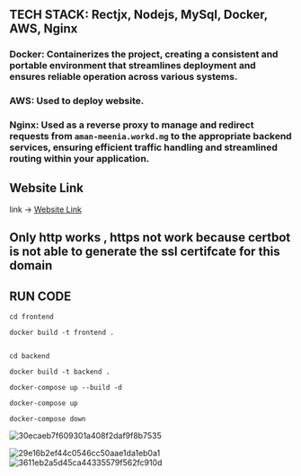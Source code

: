 ## TECH STACK: Rectjx, Nodejs, MySql, Docker, AWS, Nginx

### **Docker**: Containerizes the project, creating a consistent and portable environment that streamlines deployment and ensures reliable operation across various systems.

### **AWS**: Used to deploy website.

### Nginx: Used as a reverse proxy to manage and redirect requests from `aman-meenia.workd.mg` to the appropriate backend services, ensuring efficient traffic handling and streamlined routing within your application.

## Website Link

link -> [Website Link](http:aman-meenia.work.gd)

## Only http works , https not work because certbot is not able to generate the ssl certifcate for this domain

## RUN CODE

```
cd frontend

docker build -t frontend .


cd backend

docker build -t backend .

docker-compose up --build -d

docker-compose up

docker-compose down

```
![30ecaeb7f609301a408f2daf9f8b7535](https://github.com/user-attachments/assets/4168e4a0-2ad9-4c41-921e-0b52b0575fcb)


![29e16b2ef44c0546cc50aae1da1eb0a1](https://github.com/user-attachments/assets/3a4e52a0-b8a7-4744-8317-c5c0e2cb5343)
![3611eb2a5d45ca44335579f562fc910d](https://github.com/user-attachments/assets/d3d56982-a1b9-4851-b749-70fac52ab0d9)
